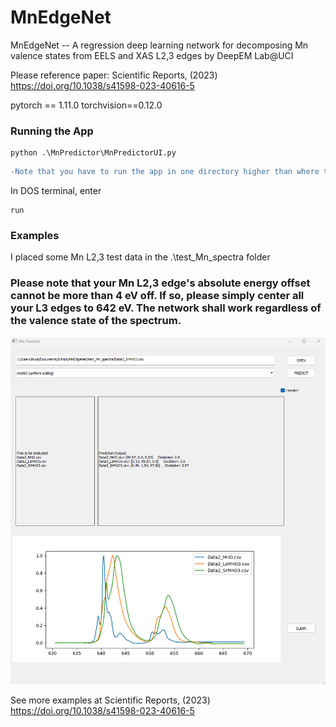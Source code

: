 # MnEdgeNet
MnEdgeNet -- A regression deep learning network for decomposing Mn valence states from EELS and XAS L2,3 edges
by DeepEM Lab@UCI

Please reference paper: Scientific Reports, (2023) https://doi.org/10.1038/s41598-023-40616-5

pytorch == 1.11.0
torchvision==0.12.0

### Running the App
```
python .\MnPredictor\MnPredictorUI.py
```
```diff
-Note that you have to run the app in one directory higher than where the MnPredictoryUI.py is located.
```
In DOS terminal, enter
```
run
```

### Examples
I placed some Mn L2,3 test data in the .\test_Mn_spectra folder


### Please note that your Mn L2,3 edge's absolute energy offset cannot be more than 4 eV off. If so, please simply center all your L3 edges to 642 eV. The network shall work regardless of the valence state of the spectrum.



<p align="left"><img src="test_img/example1.png" width="900"\></p>

See more examples at Scientific Reports, (2023) https://doi.org/10.1038/s41598-023-40616-5
